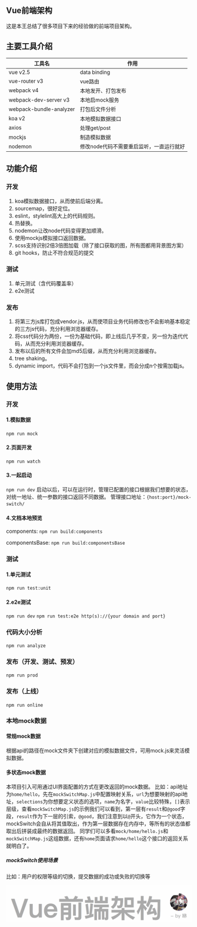 Vue前端架构
---
这是本王总结了很多项目下来的经验做的前端项目架构。

主要工具介绍
---
工具名                   | 作用
----------------------- | ------
vue v2.5                | data binding
vue-router v3           | vue路由
webpack v4              | 本地发开、打包发布
webpack-dev-server v3   | 本地启mock服务
webpack-bundle-analyzer | 打包后文件分析
koa v2                  | 本地模拟数据接口
axios                   | 处理get/post
mockjs                  | 制造模拟数据
nodemon                 | 修改node代码不需要重启监听，一直运行就好

功能介绍
---
### 开发
1. koa模拟数据接口，从而使前后端分离。
2. sourcemap，很好定位。
3. eslint，stylelint高大上的代码规则。
4. 热替换。
5. nodemon让改node代码变得更加顺滑。
6. 使用mockjs模拟接口返回数据。
7. scss支持识别2倍3倍图加载（除了接口获取的图，所有图都用背景图方案）
8. git hooks，防止不符合规范的提交

### 测试
1. 单元测试（含代码覆盖率）
2. e2e测试

### 发布
1. 将第三方js库打包成vendor.js，从而使项目业务代码修改也不会影响基本稳定的三方js代码，充分利用浏览器缓存。
2. 将css代码分为两份，一份为基础代码，即上线后几乎不变，另一份为迭代代码，从而充分利用浏览器缓存。
3. 发布以后的所有文件会加md5后缀，从而充分利用浏览器缓存。
4. tree shaking。
5. dynamic import，代码不会打包到一个js文件里，而会分成n个按需加载js。

使用方法
---
### 开发
#### 1.模拟数据
`npm run mock`

#### 2.页面开发
`npm run watch`

#### 3.一起启动
`npm run dev`
启动以后，可以在运行时，管理已配置的接口根据我们想要的状态，对统一地址、统一参数的接口返回不同数据。
管理接口地址：`{host:port}/mock-switch/`

#### 4.文档本地预览
components: `npm run build:components`

componentsBase: `npm run build:componentsBase`

### 测试
#### 1.单元测试
`npm run test:unit`

#### 2.e2e测试
`npm run dev`
`npm run test:e2e http(s)://{your domain and port}`

### 代码大小分析
`npm run analyze`

### 发布（开发、测试、预发）
`npm run prod`

### 发布（上线）
`npm run online`

### 本地mock数据
#### 常规mock数据
根据api的路径在mock文件夹下创建对应的模拟数据文件，可用mock.js来灵活模拟数据。
#### 多状态mock数据
本项目引入可用通过UI界面配置的方式在更改返回的mock数据。
比如：api地址为`home/hello`，先在`mockSwitchMap.js`中配置映射关系，`url`为想要映射的api地址，`selections`为你想要定义状态的选项，`name`为名字，`value`比较特殊，`[]`表示层级，查看`mockSwitchMap.js`的示例我们可以看到，第一层有`result`和`@good`字段，`result`作为下一层的引索，`@good`，我们注意到以`@`开头，它作为一个状态，mockSwitch会自从将其值取出，作为第一层数据存在内存中，等所有的状态值都取出后拼装成最终的数据返回。
同学们可以多看`mock/home/hello.js`和`mockSwitchMap.js`这组数据，还有`home`页面请求`home/hello`这个接口的返回关系就明白了。
##### mockSwitch使用场景
比如：用户的权限等级的切换，提交数据的成功或失败的切换等

![Vue前端架构](https://github.com/CodeLittlePrince/ImagesForGithub/blob/master/vue-construct-1.png?raw=true)
